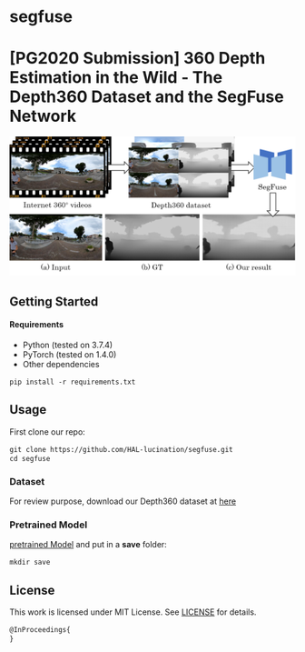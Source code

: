 # segfuse

# [PG2020 Submission] 360 Depth Estimation in the Wild - The Depth360 Dataset and the SegFuse Network

<p align='center'>
<img src='src/teaser.png'>
</p>

## Getting Started
#### Requirements
- Python (tested on 3.7.4)
- PyTorch (tested on 1.4.0)
- Other dependencies
```
pip install -r requirements.txt
```

## Usage
First clone our repo:
```
git clone https://github.com/HAL-lucination/segfuse.git
cd segfuse
```

### Dataset
For review purpose, download our Depth360 dataset at [here](https://drive.google.com/file/d/1460RBiV_YwuYSxqOeBh7qfuYu2HCvw8D/view?usp=sharing)

### Pretrained Model
[pretrained Model](https://drive.google.com/file/d/1lFHCyS0zoaP3HzRKYU6DEVYfwdJ7mRi9/view?usp=sharing) and put in a **save** folder:
```
mkdir save
```

## License
This work is licensed under MIT License. See [LICENSE](LICENSE) for details. 


```
@InProceedings{
}
```

